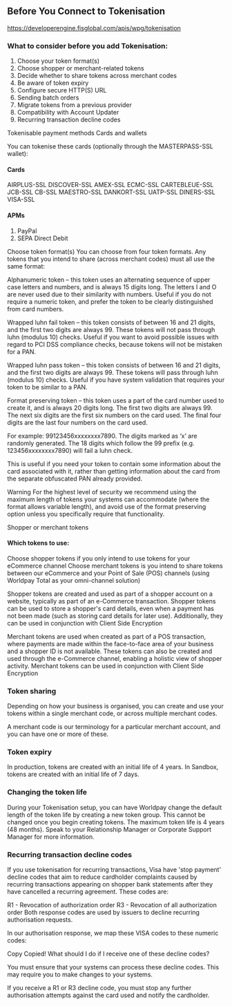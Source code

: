 
## Before You Connect to Tokenisation
https://developerengine.fisglobal.com/apis/wpg/tokenisation

### What to consider before you add Tokenisation:
1. Choose your token format(s)
2. Choose shopper or merchant-related tokens
3. Decide whether to share tokens across merchant codes
4. Be aware of token expiry
5. Configure secure HTTP(S) URL
6. Sending batch orders
7. Migrate tokens from a previous provider
8. Compatibility with Account Updater
9. Recurring transaction decline codes
 

Tokenisable payment methods
Cards and wallets

You can tokenise these cards (optionally through the MASTERPASS-SSL wallet):

#### Cards	
AIRPLUS-SSL         DISCOVER-SSL
AMEX-SSL	        ECMC-SSL
CARTEBLEUE-SSL	    JCB-SSL
CB-SSL	            MAESTRO-SSL
DANKORT-SSL	        UATP-SSL
DINERS-SSL	        VISA-SSL


#### APMs
1. PayPal
2. SEPA Direct Debit


Choose token format(s)
You can choose from four token formats. Any tokens that you intend to share (across merchant codes) must all use the same format:

Alphanumeric token – this token uses an alternating sequence of upper case letters and numbers, and is always 15 digits long. The letters I and O are never used due to their similarity with numbers. Useful if you do not require a numeric token, and prefer the token to be clearly distinguished from card numbers.

Wrapped luhn fail token – this token consists of between 16 and 21 digits, and the first two digits are always 99. These tokens will not pass through luhn (modulus 10) checks. Useful if you want to avoid possible issues with regard to PCI DSS compliance checks, because tokens will not be mistaken for a PAN.

Wrapped luhn pass token – this token consists of between 16 and 21 digits, and the first two digits are always 99. These tokens will pass through luhn (modulus 10) checks. Useful if you have system validation that requires your token to be similar to a PAN.

Format preserving token – this token uses a part of the card number used to create it, and is always 20 digits long. The first two digits are always 99. The next six digits are the first six numbers on the card used. The final four digits are the last four numbers on the card used.

For example: 99123456xxxxxxxx7890. The digits marked as ‘x’ are randomly generated. The 18 digits which follow the 99 prefix (e.g. 123456xxxxxxxx7890) will fail a luhn check.

This is useful if you need your token to contain some information about the card associated with it, rather than getting information about the card from the separate obfuscated PAN already provided.

Warning
For the highest level of security we recommend using the maximum length of tokens your systems can accommodate (where the format allows variable length), and avoid use of the format preserving option unless you specifically require that functionality.
 

Shopper or merchant tokens
 

#### Which tokens to use:
Choose shopper tokens if you only intend to use tokens for your eCommerce channel
Choose merchant tokens is you intend to share tokens between our eCommerce and your Point of Sale (POS) channels (using Worldpay Total as your omni-channel solution)
 

Shopper tokens are created and used as part of a shopper account on a website, typically as part of an e-Commerce transaction. Shopper tokens can be used to store a shopper's card details, even when a payment has not been made (such as storing card details for later use). Additionally, they can be used in conjunction with 
Client Side Encryption


Merchant tokens are used when created as part of a POS transaction, where payments are made within the face-to-face area of your business and a shopper ID is not available. These tokens can also be created and used through the e-Commerce channel, enabling a holistic view of shopper activity. Merchant tokens can be used in conjunction with Client Side Encryption


### Token sharing
Depending on how your business is organised, you can create and use your tokens within a single merchant code, or across multiple merchant codes.

A merchant code is our terminology for a particular merchant account, and you can have one or more of these.

### Token expiry
In production, tokens are created with an initial life of 4 years. In Sandbox, tokens are created with an initial life of 7 days.

### Changing the token life

During your Tokenisation setup, you can have Worldpay change the default length of the token life by creating a new token group. This cannot be changed once you begin creating tokens. The maximum token life is 4 years (48 months). Speak to your Relationship Manager or Corporate Support Manager for more information.


### Recurring transaction decline codes
If you use tokenisation for recurring transactions, Visa have 'stop payment' decline codes that aim to reduce cardholder complaints caused by recurring transactions appearing on shopper bank statements after they have cancelled a recurring agreement. These codes are:

R1 - Revocation of authorization order
R3 - Revocation of all authorization order
Both response codes are used by issuers to decline recurring authorisation requests.

In our authorisation response, we map these VISA codes to these numeric codes:

Copy Copied!
<ISO8583ReturnCode code="973" description="Revocation of Authorization Order"/>
<ISO8583ReturnCode code="975" description=" Revocation of All Authorizations Order"/>
What should I do if I receive one of these decline codes?

You must ensure that your systems can process these decline codes. This may require you to make changes to your systems.

If you receive a R1 or R3 decline code, you must stop any further authorisation attempts against the card used and notify the cardholder.


